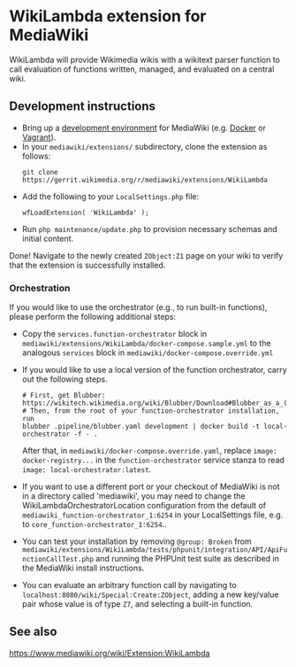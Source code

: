 # WikiLambda extension for MediaWiki

WikiLambda will provide Wikimedia wikis with a wikitext parser function to call evaluation of functions written, managed, and evaluated on a central wiki.

## Development instructions

* Bring up a [development environment](https://www.mediawiki.org/wiki/How_to_become_a_MediaWiki_hacker) for MediaWiki (e.g. [Docker](https://www.mediawiki.org/wiki/MediaWiki-Docker) or [Vagrant](https://www.mediawiki.org/wiki/MediaWiki-Vagrant)).
* In your `mediawiki/extensions/` subdirectory, clone the extension as follows:
  ```
  git clone https://gerrit.wikimedia.org/r/mediawiki/extensions/WikiLambda
  ```
* Add the following to your `LocalSettings.php` file:
  ```
  wfLoadExtension( 'WikiLambda' );
  ```
* Run `php maintenance/update.php` to provision necessary schemas and initial content.

Done! Navigate to the newly created `ZObject:Z1` page on your wiki to verify that the extension is successfully installed.

### Orchestration

If you would like to use the orchestrator (e.g., to run built-in functions), please perform the following additional steps:

* Copy the `services.function-orchestrator` block in `mediawiki/extensions/WikiLambda/docker-compose.sample.yml` to the analogous `services` block in `mediawiki/docker-compose.override.yml`
* If you would like to use a local version of the function orchestrator, carry out the following steps.

  ```
  # First, get Blubber: https://wikitech.wikimedia.org/wiki/Blubber/Download#Blubber_as_a_(micro)Service
  # Then, from the root of your function-orchestrator installation, run
  blubber .pipeline/blubber.yaml development | docker build -t local-orchestrator -f - .
  ```

  After that, in `mediawiki/docker-compose.override.yaml`, replace `image: docker-registry...` in the `function-orchestrator` service stanza to read `image: local-orchestrator:latest`.

* If you want to use a different port or your checkout of MediaWiki is not in a directory called 'mediawiki', you may need to change the WikiLambdaOrchestratorLocation configuration from the default of `mediawiki_function-orchestrator_1:6254` in your LocalSettings file, e.g. to `core_function-orchestrator_1:6254`..
* You can test your installation by removing `@group: Broken` from `mediawiki/extensions/WikiLambda/tests/phpunit/integration/API/ApiFunctionCallTest.php` and running the PHPUnit test suite as described in the MediaWiki install instructions.
* You can evaluate an arbitrary function call by navigating to `localhost:8080/wiki/Special:Create:ZObject`, adding a new key/value pair whose value is of type `Z7`, and selecting a built-in function.

## See also

<https://www.mediawiki.org/wiki/Extension:WikiLambda>
